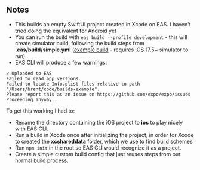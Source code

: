 ## Notes

- This builds an empty SwiftUI project created in Xcode on EAS. I haven't tried doing the equivalent for Android yet
- You can run the build with `eas build --profile development` - this will create simulator build, following the build steps from **.eas/build/simple.yml** ([example build](https://expo.dev/accounts/brents/projects/builds-example/builds/1b191d4a-82ef-41d1-a8ca-0158a8053ca9) - requires iOS 17.5+ simulator to run)
- EAS CLI will produce a few warnings:

```
✔ Uploaded to EAS
Failed to read app versions.
Failed to locate Info.plist files relative to path "/Users/brent/code/builds-example".
Please report this as an issue on https://github.com/expo/expo/issues
Proceeding anyway..
```

To get this working I had to:
- Rename the directory containing the iOS project to **ios** to play nicely with EAS CLI.
- Run a build in Xcode once after initializing the project, in order for Xcode to created the **xcshareddata** folder, which we use to find build schemes
- Run `npm init` in the root so EAS CLI would recognize it as a project.
- Create a simple custom build config that just reuses steps from our normal build process.